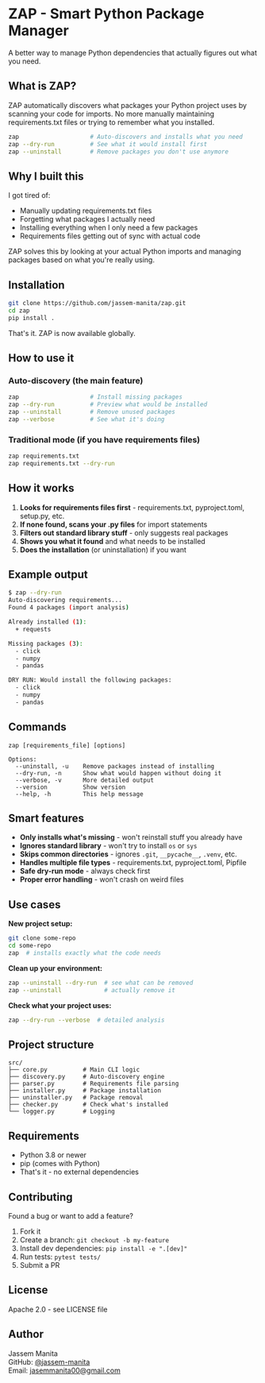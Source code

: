 # ZAP - Smart Python Package Manager

A better way to manage Python dependencies that actually figures out what you need.

## What is ZAP?

ZAP automatically discovers what packages your Python project uses by scanning your code for imports. No more manually maintaining requirements.txt files or trying to remember what you installed.

```bash
zap                    # Auto-discovers and installs what you need
zap --dry-run          # See what it would install first
zap --uninstall        # Remove packages you don't use anymore
```

## Why I built this

I got tired of:
- Manually updating requirements.txt files
- Forgetting what packages I actually need
- Installing everything when I only need a few packages
- Requirements files getting out of sync with actual code

ZAP solves this by looking at your actual Python imports and managing packages based on what you're really using.

## Installation

```bash
git clone https://github.com/jassem-manita/zap.git
cd zap
pip install .
```

That's it. ZAP is now available globally.

## How to use it

### Auto-discovery (the main feature)
```bash
zap                    # Install missing packages
zap --dry-run          # Preview what would be installed
zap --uninstall        # Remove unused packages
zap --verbose          # See what it's doing
```

### Traditional mode (if you have requirements files)
```bash
zap requirements.txt
zap requirements.txt --dry-run
```

## How it works

1. **Looks for requirements files first** - requirements.txt, pyproject.toml, setup.py, etc.
2. **If none found, scans your .py files** for import statements
3. **Filters out standard library stuff** - only suggests real packages
4. **Shows you what it found** and what needs to be installed
5. **Does the installation** (or uninstallation) if you want

## Example output

```bash
$ zap --dry-run
Auto-discovering requirements...
Found 4 packages (import analysis)

Already installed (1):
  + requests

Missing packages (3):
  - click
  - numpy  
  - pandas

DRY RUN: Would install the following packages:
  - click
  - numpy
  - pandas
```

## Commands

```
zap [requirements_file] [options]

Options:
  --uninstall, -u    Remove packages instead of installing
  --dry-run, -n      Show what would happen without doing it
  --verbose, -v      More detailed output
  --version          Show version
  --help, -h         This help message
```

## Smart features

- **Only installs what's missing** - won't reinstall stuff you already have
- **Ignores standard library** - won't try to install `os` or `sys`
- **Skips common directories** - ignores `.git`, `__pycache__`, `.venv`, etc.
- **Handles multiple file types** - requirements.txt, pyproject.toml, Pipfile
- **Safe dry-run mode** - always check first
- **Proper error handling** - won't crash on weird files

## Use cases

**New project setup:**
```bash
git clone some-repo
cd some-repo
zap  # installs exactly what the code needs
```

**Clean up your environment:**
```bash
zap --uninstall --dry-run  # see what can be removed
zap --uninstall            # actually remove it
```

**Check what your project uses:**
```bash
zap --dry-run --verbose  # detailed analysis
```

## Project structure

```
src/
├── core.py          # Main CLI logic
├── discovery.py     # Auto-discovery engine  
├── parser.py        # Requirements file parsing
├── installer.py     # Package installation
├── uninstaller.py   # Package removal
├── checker.py       # Check what's installed
└── logger.py        # Logging
```

## Requirements

- Python 3.8 or newer
- pip (comes with Python)
- That's it - no external dependencies

## Contributing

Found a bug or want to add a feature? 

1. Fork it
2. Create a branch: `git checkout -b my-feature`
3. Install dev dependencies: `pip install -e ".[dev]"`
4. Run tests: `pytest tests/`
5. Submit a PR

## License

Apache 2.0 - see LICENSE file

## Author

Jassem Manita  
GitHub: [@jassem-manita](https://github.com/jassem-manita)  
Email: jasemmanita00@gmail.com